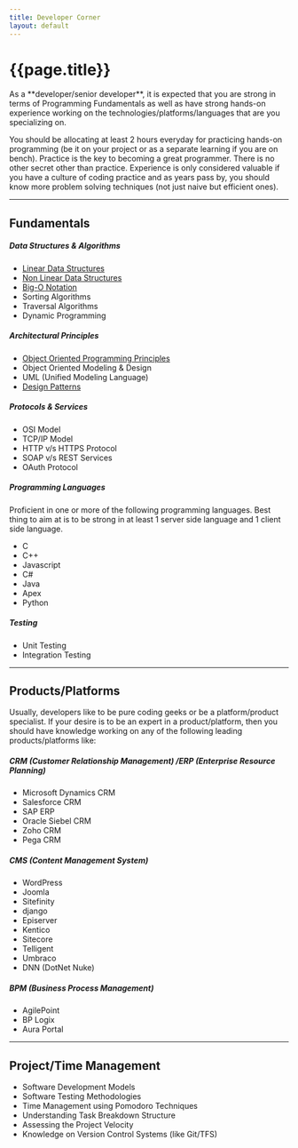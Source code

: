 ```yaml
---
title: Developer Corner
layout: default
---
```


<h1>{{page.title}}</h1>
As a **developer/senior developer**, it is expected that you are strong in terms of Programming Fundamentals as well as have strong hands-on experience working on the technologies/platforms/languages that are you specializing on.

You should be allocating at least 2 hours everyday for practicing hands-on programming (be it on your project or as a separate learning if you are on bench). Practice is the key to becoming a great programmer. There is no other secret other than practice. Experience is only considered valuable if you have a culture of coding practice and as years pass by, you should know more problem solving techniques (not just naive but efficient ones).

---

## Fundamentals

##### Data Structures & Algorithms

- [Linear Data Structures](/what-are-linear-data-structures/)
- [Non Linear Data Structures](/what-are-non-linear-data-structures/)
- [Big-O Notation](/big-o-analysis/)
- Sorting Algorithms
- Traversal Algorithms
- Dynamic Programming

##### Architectural Principles

- [Object Oriented Programming Principles](/object-oriented-programming-principles/)
- Object Oriented Modeling & Design
- UML (Unified Modeling Language)
- [Design Patterns](/what-are-design-patterns/)

##### Protocols & Services

- OSI Model
- TCP/IP Model
- HTTP v/s HTTPS Protocol
- SOAP v/s REST Services
- OAuth Protocol

##### Programming Languages

Proficient in one or more of the following programming languages. Best thing to aim at is to be strong in at least 1 server side language and 1 client side language.

- C
- C++
- Javascript
- C#
- Java
- Apex
- Python

##### Testing

- Unit Testing
- Integration Testing

---

## Products/Platforms

Usually, developers like to be pure coding geeks or be a platform/product specialist. If your desire is to be an expert in a product/platform, then you should have knowledge working on any of the following leading products/platforms like:

##### CRM (Customer Relationship Management) /ERP (Enterprise Resource Planning)

- Microsoft Dynamics CRM
- Salesforce CRM
- SAP ERP
- Oracle Siebel CRM
- Zoho CRM
- Pega CRM

##### CMS (Content Management System)

- WordPress
- Joomla
- Sitefinity
- django
- Episerver
- Kentico
- Sitecore
- Telligent
- Umbraco
- DNN (DotNet Nuke)

##### BPM (Business Process Management)

- AgilePoint
- BP Logix
- Aura Portal

---

## Project/Time Management

- Software Development Models
- Software Testing Methodologies
- Time Management using Pomodoro Techniques
- Understanding Task Breakdown Structure
- Assessing the Project Velocity
- Knowledge on Version Control Systems (like Git/TFS)
